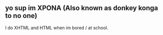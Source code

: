 yo sup im XPONA (Also known as donkey konga to no one)
------------------------------------------------------
I do XHTML and HTML when im bored / at school.
